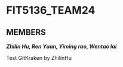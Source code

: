 # FIT5136_TEAM24
## MEMBERS
***Zhilin Hu, Ren Yuan, Yiming rao, Wentao lai***





Test GitKraken by ZhilinHu